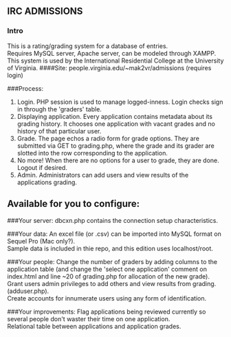## IRC ADMISSIONS
### Intro
This is a rating/grading system for a database of entries.<br>
Requires MySQL server, Apache server, can be modeled through XAMPP.<br>
This system is used by the International Residential College at the University of Virginia.
####Site: people.virginia.edu/~mak2vr/admissions (requires login)

###Process:

  1) Login. PHP session is used to manage logged-inness. Login checks sign in through the 'graders' table.<br>
  2) Displaying application. Every application contains metadata about its grading history. It chooses one application with vacant grades       and no history of that particular user.<br>
  3) Grade. The page echos a radio form for grade options. They are submitted via GET to grading.php, where the grade and its grader are       slotted into the row corresponding to the application.<br>
  4) No more! When there are no options for a user to grade, they are done. Logout if desired.<br>
  5) Admin. Administrators can add users and view results of the applications grading.

## Available for you to configure:

###Your server:
dbcxn.php contains the connection setup characteristics.

###Your data:
An excel file (or .csv) can be imported into MySQL format on Sequel Pro (Mac only?).<br>
Sample data is included in thie repo, and this edition uses localhost/root.


###Your people:
Change the number of graders by adding columns to the application table (and change the 'select one application' comment on index.html and line ~20 of grading.php for allocation of the new grade).<br>
Grant users admin privileges to add others and view results from grading. (adduser.php).<br>
Create accounts for innumerate users using any form of identification.<br>

###Your improvements:
Flag applications being reviewed currently so several people don't waster their time on one application.<br>
Relational table between applications and application grades.<br>

